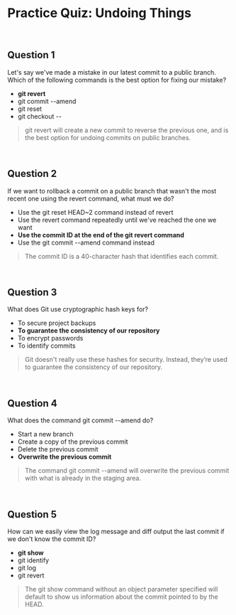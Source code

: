 # Practice Quiz: Undoing Things

<br>

## Question 1

Let's say we've made a mistake in our latest commit to a public branch. Which of the following commands is the best option for fixing our mistake?

* **git revert**
* git commit --amend
* git reset
* git checkout -- <file>

> git revert will create a new commit to reverse the previous one, and is the best option for undoing commits on public branches.

<br>

## Question 2

If we want to rollback a commit on a public branch that wasn't the most recent one using the revert command, what must we do?

* Use the git reset HEAD~2 command instead of revert
* Use the revert command repeatedly until we've reached the one we want
* **Use the commit ID at the end of the git revert command**
* Use the git commit --amend command instead

> The commit ID is a 40-character hash that identifies each commit.

<br>

## Question 3

What does Git use cryptographic hash keys for?

* To secure project backups
* **To guarantee the consistency of our repository**
* To encrypt passwords
* To identify commits

> Git doesn't really use these hashes for security. Instead, they’re used to guarantee the consistency of our repository.

<br>

## Question 4

What does the command git commit --amend do?

* Start a new branch
* Create a copy of the previous commit
* Delete the previous commit
* **Overwrite the previous commit**

> The command git commit --amend will overwrite the previous commit with what is already in the staging area.

<br>

## Question 5

How can we easily view the log message and diff output the last commit if we don't know the commit ID?

* **git show**
* git identify
* git log
* git revert

> The git show command without an object parameter specified  will default to show us information about the commit pointed to by the HEAD.
